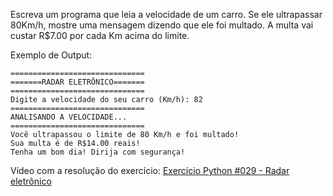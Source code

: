 Escreva um programa que leia a velocidade de um carro. Se ele ultrapassar 80Km/h, mostre uma mensagem dizendo que ele foi multado. A multa vai custar R$7.00 por cada Km acima do limite.

Exemplo de Output:
~~~
==============================
=======RADAR ELETRÔNICO=======
==============================
Digite a velocidade do seu carro (Km/h): 82
==============================
ANALISANDO A VELOCIDADE...
==============================
Você ultrapassou o limite de 80 Km/h e foi multado!
Sua multa é de R$14.00 reais!
Tenha um bom dia! Dirija com segurança!
~~~

<p>Vídeo com a resolução do exercício: <a href="https://www.youtube.com/watch?v=hgJ_ETNGSj8&list=PLvE-ZAFRgX8hnECDn1v9HNTI71veL3oW0&index=41" target="_blank">Exercício Python #029 - Radar eletrônico</a></p>